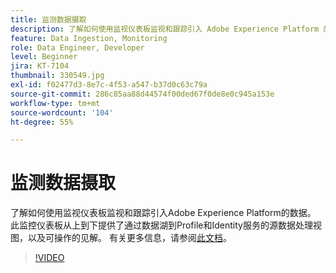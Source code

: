 ```yaml
---
title: 监测数据摄取
description: 了解如何使用监视仪表板监视和跟踪引入 Adobe Experience Platform 的数据。此监视仪表板在源、数据流和数据流运行级别针对通过数据湖对 Profile 和 Identity Services 的源数据处理提供自上而下的视图，并及时提供可操作的建议。
feature: Data Ingestion, Monitoring
role: Data Engineer, Developer
level: Beginner
jira: KT-7104
thumbnail: 330549.jpg
exl-id: f02477d3-8e7c-4f53-a547-b37d0c63c79a
source-git-commit: 286c85aa88d44574f00ded67f0de8e0c945a153e
workflow-type: tm+mt
source-wordcount: '104'
ht-degree: 55%

---
```


# 监测数据摄取

了解如何使用监视仪表板监视和跟踪引入Adobe Experience Platform的数据。 此监控仪表板从上到下提供了通过数据湖到Profile和Identity服务的源数据处理视图，以及可操作的见解。 有关更多信息，请参阅[此文档](https://experienceleague.adobe.com/docs/experience-platform/dataflows/ui/monitor-sources.html)。

>[!VIDEO](https://video.tv.adobe.com/v/331776?learn=on&enablevpops)
